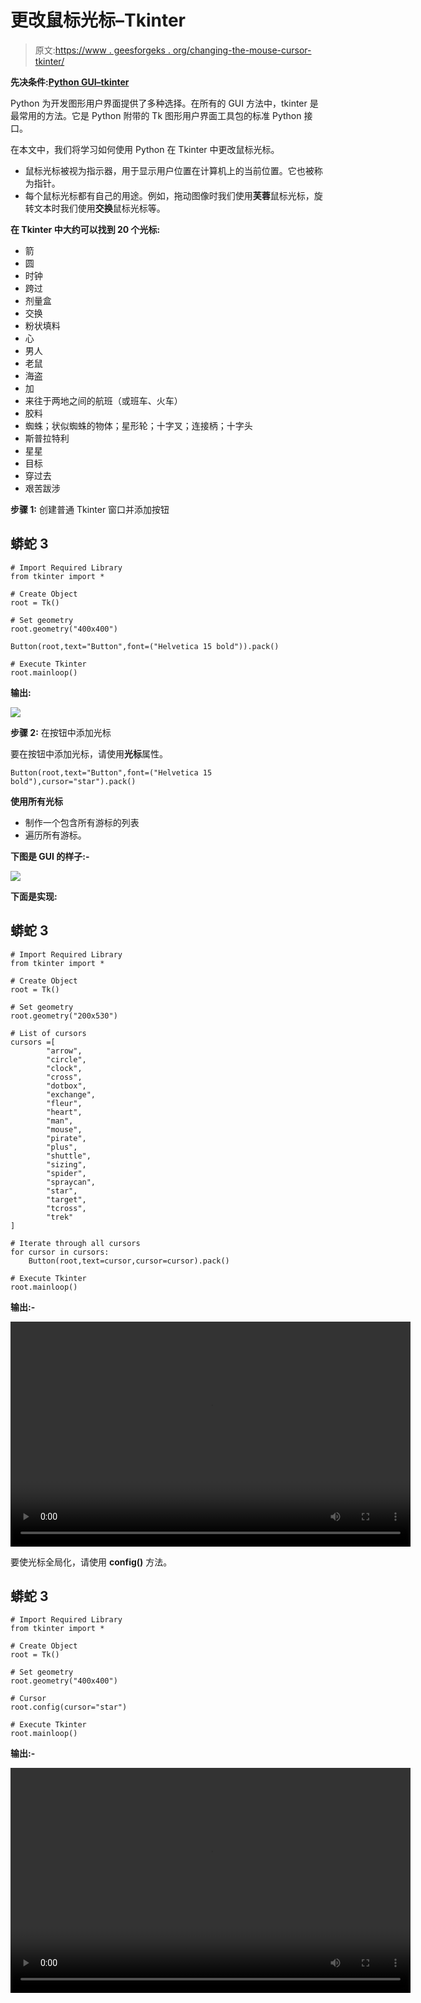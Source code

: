 # 更改鼠标光标–Tkinter

> 原文:[https://www . geesforgeks . org/changing-the-mouse-cursor-tkinter/](https://www.geeksforgeeks.org/changing-the-mouse-cursor-tkinter/)

**先决条件:**[**Python GUI–tkinter**](https://www.geeksforgeeks.org/python-gui-tkinter/)

Python 为开发图形用户界面提供了多种选择。在所有的 GUI 方法中，tkinter 是最常用的方法。它是 Python 附带的 Tk 图形用户界面工具包的标准 Python 接口。

在本文中，我们将学习如何使用 Python 在 Tkinter 中更改鼠标光标。

*   鼠标光标被视为指示器，用于显示用户位置在计算机上的当前位置。它也被称为指针。
*   每个鼠标光标都有自己的用途。例如，拖动图像时我们使用**芙蓉**鼠标光标，旋转文本时我们使用**交换**鼠标光标等。

**在 Tkinter 中大约可以找到 20 个光标:**

*   箭
*   圆
*   时钟
*   跨过
*   剂量盒
*   交换
*   粉状填料
*   心
*   男人
*   老鼠
*   海盗
*   加
*   来往于两地之间的航班（或班车、火车）
*   胶料
*   蜘蛛；状似蜘蛛的物体；星形轮；十字叉；连接柄；十字头
*   斯普拉特利
*   星星
*   目标
*   穿过去
*   艰苦跋涉

**步骤 1:** 创建普通 Tkinter 窗口并添加按钮

## 蟒蛇 3

```
# Import Required Library
from tkinter import *

# Create Object
root = Tk()

# Set geometry
root.geometry("400x400")

Button(root,text="Button",font=("Helvetica 15 bold")).pack()

# Execute Tkinter
root.mainloop()
```

**输出:**

![](img/703514e66b4d283a90fb150d68ef5cb5.png)

**步骤 2:** 在按钮中添加光标

要在按钮中添加光标，请使用**光标**属性。

```
Button(root,text="Button",font=("Helvetica 15 bold"),cursor="star").pack()
```

**使用所有光标**

*   制作一个包含所有游标的列表
*   遍历所有游标。

**下图是 GUI 的样子:-**

![](img/4fba9e86b0243d60d72498a47260a271.png)

**下面是实现:**

## 蟒蛇 3

```
# Import Required Library
from tkinter import *

# Create Object
root = Tk()

# Set geometry
root.geometry("200x530")

# List of cursors
cursors =[
        "arrow",
        "circle",
        "clock",
        "cross",
        "dotbox",
        "exchange",
        "fleur",
        "heart",
        "man",
        "mouse",
        "pirate",
        "plus",
        "shuttle",
        "sizing",
        "spider",
        "spraycan",
        "star",
        "target",
        "tcross",
        "trek"
]

# Iterate through all cursors
for cursor in cursors:
    Button(root,text=cursor,cursor=cursor).pack()

# Execute Tkinter
root.mainloop()
```

**输出:-**

<video class="wp-video-shortcode" id="video-540155-1" width="640" height="360" preload="metadata" controls=""><source type="video/mp4" src="https://media.geeksforgeeks.org/wp-content/uploads/20210109103355/FreeOnlineScreenRecorderProject14.mp4?_=1">[https://media.geeksforgeeks.org/wp-content/uploads/20210109103355/FreeOnlineScreenRecorderProject14.mp4](https://media.geeksforgeeks.org/wp-content/uploads/20210109103355/FreeOnlineScreenRecorderProject14.mp4)</video>

要使光标全局化，请使用 **config()** 方法。

## 蟒蛇 3

```
# Import Required Library
from tkinter import *

# Create Object
root = Tk()

# Set geometry
root.geometry("400x400")

# Cursor
root.config(cursor="star")

# Execute Tkinter
root.mainloop()
```

**输出:-**

<video class="wp-video-shortcode" id="video-540155-2" width="640" height="360" preload="metadata" controls=""><source type="video/mp4" src="https://media.geeksforgeeks.org/wp-content/uploads/20210109103532/FreeOnlineScreenRecorderProject15.mp4?_=2">[https://media.geeksforgeeks.org/wp-content/uploads/20210109103532/FreeOnlineScreenRecorderProject15.mp4](https://media.geeksforgeeks.org/wp-content/uploads/20210109103532/FreeOnlineScreenRecorderProject15.mp4)</video>